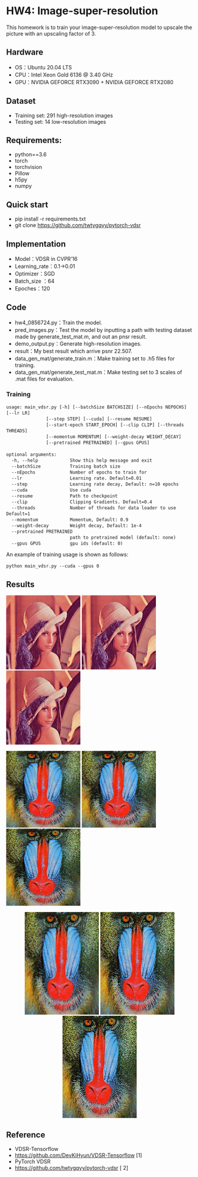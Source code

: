 # HW4: Image-super-resolution
This homework is to train your image-super-resolution model to upscale the picture with an upscaling factor of 3.
## Hardware
* OS：Ubuntu 20.04 LTS
* CPU：Intel Xeon Gold 6136 @ 3.40 GHz
* GPU：NVIDIA GEFORCE RTX3090 + NVIDIA GEFORCE RTX2080
## Dataset
* Training set: 291 high-resolution images
* Testing set: 14 low-resolution images
## Requirements:
* python==3.6
* torch
* torchvision
* Pillow
* h5py
* numpy
## Quick start
* pip install -r requirements.txt
* git clone https://github.com/twtygqyy/pytorch-vdsr 
## Implementation
* Model：VDSR in CVPR’16
* Learning_rate：0.1->0.01
* Optimizer：SGD
* Batch_size ：64
* Epoches：120
## Code
* hw4_0856724.py：Train the model.
* pred_images.py：Test the model by inputting a path with testing dataset made by generate_test_mat.m, and out an pnsr result.
* demo_output.py：Generate high-resolution images.
* result：My best result which arrive psnr 22.507.
* data_gen_mat/generate_train.m：Make training set to .h5 files for training.
* data_gen_mat/generate_test_mat.m：Make testing set to 3 scales of .mat files for evaluation.
### Training
```
usage: main_vdsr.py [-h] [--batchSize BATCHSIZE] [--nEpochs NEPOCHS] [--lr LR]
               [--step STEP] [--cuda] [--resume RESUME]
               [--start-epoch START_EPOCH] [--clip CLIP] [--threads THREADS]
               [--momentum MOMENTUM] [--weight-decay WEIGHT_DECAY]
               [--pretrained PRETRAINED] [--gpus GPUS]
               
optional arguments:
  -h, --help            Show this help message and exit
  --batchSize           Training batch size
  --nEpochs             Number of epochs to train for
  --lr                  Learning rate. Default=0.01
  --step                Learning rate decay, Default: n=10 epochs
  --cuda                Use cuda
  --resume              Path to checkpoint
  --clip                Clipping Gradients. Default=0.4
  --threads             Number of threads for data loader to use Default=1
  --momentum            Momentum, Default: 0.9
  --weight-decay        Weight decay, Default: 1e-4
  --pretrained PRETRAINED
                        path to pretrained model (default: none)
  --gpus GPUS           gpu ids (default: 0)
```
An example of training usage is shown as follows:
```
python main_vdsr.py --cuda --gpus 0
```
## Results
<p>
  <img src='testing_lr_images/01.png' height='200' width='200'/>
  <img src='testing_lr_images_3x/01.png' height='200' width='200'/>
  <img src='result/01.png' height='200' width='200'/>
</p>
<p>
  <img src='testing_lr_images/06.png' height='207.5' width='200'/>
  <img src='testing_lr_images_3x/06.png' height='207.5' width='200'/>
  <img src='result/06.png' height='207.5' width='200'/>
</p>
<p align="center">
  <img src='testing_lr_images/06.png' height='276.6' width='200'/>
  <img src='testing_lr_images_3x/06.png' height='276.6' width='200'/>
  <img src='result/06.png' height='276.6' width='200'/>
</p>

## Reference
* VDSR-Tensorflow
* https://github.com/DevKiHyun/VDSR-Tensorflow [1]
* PyTorch VDSR
* https://github.com/twtygqyy/pytorch-vdsr [ 2]

